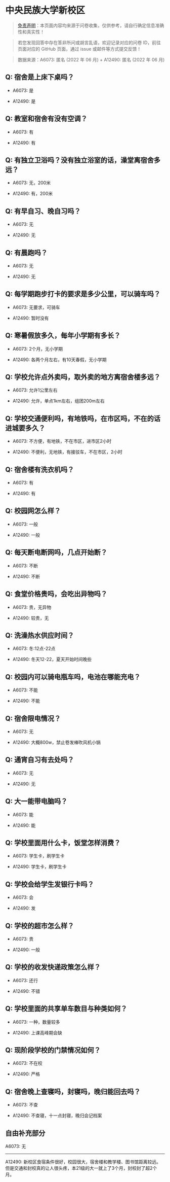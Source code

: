 # 中央民族大学新校区

> [免责声明](https://colleges.chat/#_3)：本页面内容均来源于问卷收集，仅供参考，请自行确定信息准确性和真实性！

> 若您发现回答中存在答非所问或胡言乱语，欢迎记录对应的问卷 ID，前往页面对应的 GitHub 页面，通过 issue 或邮件等方式提交反馈！

> 数据来源：A6073: 匿名 (2022 年 06 月) + A12490: 匿名 (2022 年 06 月)

## Q: 宿舍是上床下桌吗？

- A6073: 是

- A12490: 是

## Q: 教室和宿舍有没有空调？

- A6073: 有

- A12490: 有

## Q: 有独立卫浴吗？没有独立浴室的话，澡堂离宿舍多远？

- A6073: 无，200米

- A12490: 有，200米

## Q: 有早自习、晚自习吗？

- A6073: 无

- A12490: 无

## Q: 有晨跑吗？

- A6073: 无

- A12490: 无

## Q: 每学期跑步打卡的要求是多少公里，可以骑车吗？

- A6073: 无要求，可骑车

- A12490: 暂时没有

## Q: 寒暑假放多久，每年小学期有多长？

- A6073: 2个月，无小学期

- A12490: 各两个月左右，有10天春假，无小学期

## Q: 学校允许点外卖吗，取外卖的地方离宿舍楼多远？

- A6073: 允许1公里左右

- A12490: 允许，单点1km左右，组团200m左右

## Q: 学校交通便利吗，有地铁吗，在市区吗，不在的话进城要多久？

- A6073: 不方便，有地铁，不在市区，进市区2小时

- A12490: 不便利，无地铁，有接驳车，不在市区，2小时

## Q: 宿舍楼有洗衣机吗？

- A6073: 有

- A12490: 有

## Q: 校园网怎么样？

- A6073: 一般

- A12490: 一般

## Q: 每天断电断网吗，几点开始断？

- A6073: 不断

- A12490: 不断

## Q: 食堂价格贵吗，会吃出异物吗？

- A6073: 贵，无异物

- A12490: 较贵，无

## Q: 洗澡热水供应时间？

- A6073: 冬:12点-22点

- A12490: 冬天12-22，夏天开始时间晚些

## Q: 校园内可以骑电瓶车吗，电池在哪能充电？

- A6073: 不能

- A12490: 不能

## Q: 宿舍限电情况？

- A6073: 无

- A12490: 大概800w，禁止卷发棒吹风机小锅

## Q: 通宵自习有去处吗？

- A6073: 无

- A12490: 无

## Q: 大一能带电脑吗？

- A6073: 能

- A12490: 能

## Q: 学校里面用什么卡，饭堂怎样消费？

- A6073: 学生卡，刷学生卡

- A12490: 学生卡，刷学生卡

## Q: 学校会给学生发银行卡吗？

- A6073: 会

- A12490: 发

## Q: 学校的超市怎么样？

- A6073: 贵

- A12490: 一般

## Q: 学校的收发快递政策怎么样？

- A6073: 还行

- A12490: 不错

## Q: 学校里面的共享单车数目与种类如何？

- A6073: 一种，数量较多

- A12490: 上课高峰期会缺

## Q: 现阶段学校的门禁情况如何？

- A6073: 不在校

- A12490: 严格

## Q: 宿舍晚上查寝吗，封寝吗，晚归能回去吗？

- A6073: 不查

- A12490: 不查寝，十一点封寝，晚归会记档案

## 自由补充部分

A6073: 无

***

A12490: 新校区食宿条件很好，校园很大，宿舍楼和教学楼、图书馆距离较远。但是交通和封校真的让人很头疼，本21级的大一就上了3个月，封校封了超2个月。